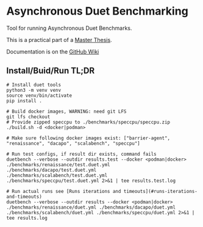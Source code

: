 # Asynchronous Duet Benchmarking

Tool for running Asynchronous Duet Benchmarks.

This is a practical part of a [Master Thesis](https://github.com/TomasDrozdik/asynchronous-duet-thesis).

Documentation is on the [GitHub Wiki](https://github.com/TomasDrozdik/asynchronous-duet/wiki)

## Install/Buid/Run TL;DR

```
# Install duet tools
python3 -m venv venv
source venv/bin/activate
pip install .

# Build docker images, WARNING: need git LFS
git lfs checkout
# Provide zipped speccpu to ./benchmarks/speccpu/speccpu.zip
./build.sh -d <docker|podman>

# Make sure following docker images exist: ["barrier-agent", "renaissance", "dacapo", "scalabench", "speccpu"]

# Run test configs, if result dir exists, command fails
duetbench --verbose --outdir results.test --docker <podman|docker> ./benchmarks/renaissance/test.duet.yml ./benchmarks/dacapo/test.duet.yml ./benchmarks/scalabench/test.duet.yml ./benchmarks/speccpu/test.duet.yml 2>&1 | tee results.test.log

# Run actual runs see [Runs iterations and timeouts](#runs-iterations-and-timeouts)
duetbench --verbose --outdir results --docker <podman|docker> ./benchmarks/renaissance/duet.yml ./benchmarks/dacapo/duet.yml ./benchmarks/scalabench/duet.yml ./benchmarks/speccpu/duet.yml 2>&1 | tee results.log
```
